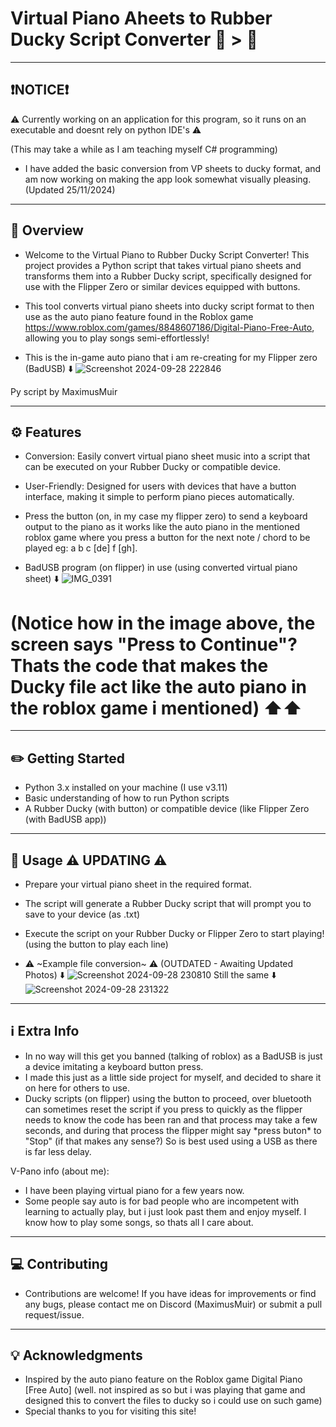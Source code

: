 # Virtual Piano Aheets to Rubber Ducky Script Converter 🎼 > 📜
------------------------------------------------
❗NOTICE❗
--------
⚠️ Currently working on an application for this program, so it runs on an executable and doesnt rely on python IDE's ⚠️

(This may take a while as I am teaching myself C# programming)
- I have added the basic conversion from VP sheets to ducky format, and am now working on making the app look somewhat visually pleasing. (Updated 25/11/2024)

------------------------------------------------
📄  Overview 
--------
- Welcome to the Virtual Piano to Rubber Ducky Script Converter! This project provides a Python script that takes virtual piano sheets and transforms them into a Rubber Ducky script, specifically designed for use with the Flipper Zero or similar devices equipped with buttons.
- This tool converts virtual piano sheets into ducky script format to then use as the auto piano feature found in the Roblox game https://www.roblox.com/games/8848607186/Digital-Piano-Free-Auto, allowing you to play songs semi-effortlessly!
  
- This is the in-game auto piano that i am re-creating for my Flipper zero (BadUSB) ⬇️
![Screenshot 2024-09-28 222846](https://github.com/user-attachments/assets/e753901f-c5c7-4fb0-a955-7999ca60fddd)

Py script by MaximusMuir


--------
⚙️  Features 
--------
- Conversion: Easily convert virtual piano sheet music into a script that can be executed on your Rubber Ducky or compatible device.
- User-Friendly: Designed for users with devices that have a button interface, making it simple to perform piano pieces automatically.
- Press the button (on, in my case my flipper zero) to send a keyboard output to the piano as it works like the auto piano in the mentioned roblox game where you press a button for the next note / chord to be played eg: a b c [de] f [gh].
  
- BadUSB program (on flipper) in use (using converted virtual piano sheet) ⬇️ 
![IMG_0391](https://github.com/user-attachments/assets/6b18fd05-a632-461b-9daa-25fee3a09d93)
# (Notice how in the image above, the screen says "Press to Continue"? Thats the code that makes the Ducky file act like the auto piano in the roblox game i mentioned) ⬆️⬆️

-------------------
✏️  Getting Started 
-------------------
- Python 3.x installed on your machine (I use v3.11)
- Basic understanding of how to run Python scripts
- A Rubber Ducky (with button) or compatible device (like Flipper Zero (with BadUSB app))

-----
💾  Usage   ⚠️   UPDATING   ⚠️
-----
- Prepare your virtual piano sheet in the required format.
- The script will generate a Rubber Ducky script that will prompt you to save to your device (as .txt)
- Execute the script on your Rubber Ducky or Flipper Zero to start playing! (using the button to play each line)

- ⚠️ ~Example file conversion~ ⚠️ (OUTDATED - Awaiting Updated Photos) ⬇️
![Screenshot 2024-09-28 230810](https://github.com/user-attachments/assets/1f1f3f9a-85d5-4263-b04f-7f5ec880c5e8)
Still the same ⬇️
![Screenshot 2024-09-28 231322](https://github.com/user-attachments/assets/738e7093-6709-4c3f-80ed-3df95501a881)

-------------
ℹ️  Extra Info
-------------
- In no way will this get you banned (talking of roblox) as a BadUSB is just a device imitating a keyboard button press.
- I made this just as a little side project for myself, and decided to share it on here for others to use.
- Ducky scripts (on flipper) using the button to proceed, over bluetooth can sometimes reset the script if you press to quickly as the flipper needs to know the code has been ran and that process may take a few seconds, and during that process the flipper might say \*press buton* to "Stop" (if that makes any sense?) So is best used using a USB as there is far less delay. 

V-Pano info (about me):
- I have been playing virtual piano for a few years now.
- Some people say auto is for bad people who are incompetent with learning to actually play, but i just look past them and enjoy myself. I know how to play some songs, so thats all I care about.




------------
💻  Contributing
------------
- Contributions are welcome! If you have ideas for improvements or find any bugs, please contact me on Discord (MaximusMuir) or submit a pull request/issue.

---------------
💡  Acknowledgments
---------------
- Inspired by the auto piano feature on the Roblox game Digital Piano [Free Auto] (well. not inspired as so but i was playing that game and designed this to convert the files to ducky so i could use on such game)
- Special thanks to you for visiting this site!

